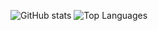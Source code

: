 ![GitHub stats](https://github-readme-stats.vercel.app/api?username=yinxianwei&show_icons=true&theme=&hide_title=true)   ![Top Languages](https://github-readme-stats.vercel.app/api/top-langs/?username=yinxianwei&layout=compact&theme=&hide_title=true)
